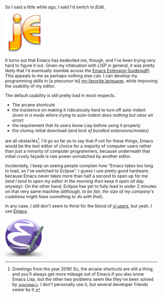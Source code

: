 So I said a little while ago, I said I'd switch to jEdit.

![The jEdit logo](/static/img/jedit-logo.jpg)

It turns out that Emacs has bedeviled me, though, and I've been trying very hard to figure it out. Given my infatuation with LISP in general, it was pretty likely that I'd eventually stumble across the [Emacs Extension Guide(pdf)](http://www.emacs.uniyar.ac.ru/doc/O'Reilly_Emacs/Writing%20GNU%20Emacs%20Extensions.PDF).
This appeals to me as perhaps nothing else can. I can develop my programming skills in [a precursor to] [my favorite language](http://www.plt-scheme.org/), while improving the usability of my editor.

The default usability is still pretty bad in most respects.

- The arcane shortcuts
- the insistence on making it ridiculously hard to turn off auto-indent _(even in a mode where trying to auto-indent does nothing but raise an error)_
- the requirement that its users know Lisp before using it properly
- the clumsy initial download _(and lack of bundled extensions/modes)_

are all obstacles[^from-the-future]. I'd go so far as to say that if not for these things, Emacs would be the text editor of choice for a majority of computer users rather than just a minority of computer programmers, because underneath that initial crusty fa&#231;ade is raw power unmatched by another editor.

Incidentally, I keep on seeing people complain how "Emacs takes too long to load, so I've switched to Eclipse". I guess I use pretty good hardware, because Emacs never takes more than half a second to open up for me _(and I tend to open my editor in the morning then keep it open all day anyway)_. On the other hand, Eclipse has yet to fully load in under 2 minutes on that very same machine _(although, to be fair, the size of my company's codebase might have something to do with that)_.

In any case, I still don't seem to thirst for the blood of [vi users](http://thomer.com/vi/vi.html), but yeah, I use [Emacs](http://www.gnu.org/software/emacs/).

![The Emacs logo](/static/img/emacs-icon.png)

[^from-the-future]: Greetings from the year 2016! So, the arcane shortcuts are still a thing, and you'll always get more mileage out of Emacs if you also know Emacs Lisp, but the other two problems seem like they've been solved by [`spacemacs`](https://github.com/syl20bnr/spacemacs). I don't personally use it, but several developer friends swear by it.
